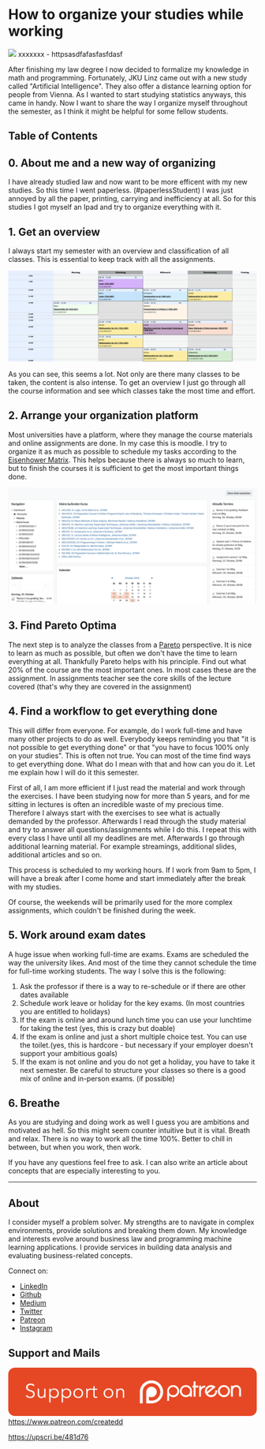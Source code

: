 # How to organize your studies while working

[<img src="XXXXXXXX">](
httpsasdfafasfasfdasf)
xxxxxxx - httpsasdfafasfasfdasf

After finishing my law degree I now decided to formalize my knowledge in math and programming. Fortunately, JKU Linz came out with a new study called "Artificial Intelligence". They also offer a distance learning option for people from Vienna. As I wanted to start studying statistics anyways, this came in handy. Now I want to share the way I organize myself throughout the semester, as I think it might be helpful for some fellow students.

## Table of Contents

## 0. About me and a new way of organizing

I have already studied law and now want to be more efficent with my new studies. So this time I went paperless. (#paperlessStudent)
I was just annoyed by all the paper, printing, carrying and inefficiency at all.
So for this studies I got myself an Ipad and try to organize everything with it.

## 1. Get an overview

I always start my semester with an overview and classification of all classes. This is essential to keep track with all the assignments.

![timetable of my semester](../assets/OrganizingSem/timetable.png)

As you can see, this seems a lot.
Not only are there many classes to be taken, the content is also intense.
To get an overview I just go through all the course information and see which classes take the most time and effort.

## 2. Arrange your organization platform

Most universities have a platform, where they manage the course materials and online assignments are done.
In my case this is moodle. I try to organize it as much as possible to schedule my tasks according to the [Eisenhower Matrix](https://www.eisenhower.me/eisenhower-matrix/).
This helps because there is always so much to learn, but to finish the courses it is sufficient to get the most important things done.

![moodle](../assets/OrganizingSem/moodle.png)

## 3. Find Pareto Optima

The next step is to analyze the classes from a [Pareto](https://en.wikipedia.org/wiki/Pareto_principle) perspective.
It is nice to learn as much as possible, but often we don't have the time to learn everything at all. Thankfully Pareto helps with his principle. Find out what 20% of the course are the most important ones. In most cases these are the assignment. In assignments teacher see the core skills of the lecture covered (that's why they are covered in the assignment)

## 4. Find a workflow to get everything done

This will differ from everyone.
For example, do I work full-time and have many other projects to do as well. Everybody keeps reminding you that "it is not possible to get everything done" or that "you have to focus 100% only on your studies". This is often not true. You can most of the time find ways to get everything done. What do I mean with that and how can you do it. Let me explain how I will do it this semester.

First of all, I am more efficient if I just read the material and work through the exercises. I have been studying now for more than 5 years, and for me sitting in lectures is often an incredible waste of my precious time. Therefore I always start with the exercises to see what is actually demanded by the professor. Afterwards I read through the study material and try to answer all questions/assignments while I do this.
I repeat this with every class I have until all my deadlines are met.
Afterwards I go through additional learning material. For example streamings, additional slides, additional articles and so on.

This process is scheduled to my working hours. If I work from 9am to 5pm, I will have a break after I come home and start immediately after the break with my studies.

Of course, the weekends will be primarily used for the more complex assignments, which couldn't be finished during the week.

## 5. Work around exam dates

A huge issue when working full-time are exams. Exams are scheduled the way the university likes. And most of the time they cannot schedule the time for full-time working students.
The way I solve this is the following:

1. Ask the professor if there is a way to re-schedule or if there are other dates available
2. Schedule work leave or holiday for the key exams. (In most countries you are entitled to holidays)
3. If the exam is online and around lunch time you can use your lunchtime for taking the test (yes, this is crazy but doable)
4. If the exam is online and just a short multiple choice test. You can use the toilet.(yes, this is hardcore - but necessary if your employer doesn't support your ambitious goals)
5. If the exam is not online and you do not get a holiday, you have to take it next semester. Be careful to structure your classes so there is a good mix of online and in-person exams. (if possible)

## 6. Breathe

As you are studying and doing work as well I guess you are ambitions and motivated as hell. So this might seem counter intuitive but it is vital. Breath and relax. There is no way to work all the time 100%. Better to chill in between, but when you work, then work.


If you have any questions feel free to ask. I can also write an article about concepts that are especially interesting to you.

---

## About

I consider myself a problem solver. My strengths are to navigate in complex environments, provide solutions and breaking them down.
My knowledge and interests evolve around business law and programming machine learning applications.
I provide services in building data analysis and evaluating business-related concepts.

Connect on:
- [LinkedIn](https://www.linkedin.com/in/createdd)
- [Github](https://github.com/Createdd)
- [Medium](https://medium.com/@createdd)
- [Twitter](https://twitter.com/_createdd)
- [Patreon](https://www.patreon.com/createdd)
- [Instagram](https://www.instagram.com/create.dd/)

## Support and Mails

[![supportPatreon](../../patreonImg.png)](https://www.patreon.com/createdd)
https://www.patreon.com/createdd

https://upscri.be/481d76

<!-- Written by Daniel Deutsch -->